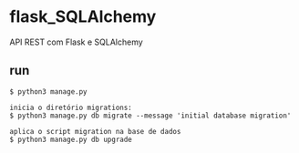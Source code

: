 # flask_SQLAlchemy

API REST com Flask e SQLAlchemy

## run
    $ python3 manage.py
    
    inicia o diretório migrations:
    $ python3 manage.py db migrate --message 'initial database migration'
    
    aplica o script migration na base de dados
    $ python3 manage.py db upgrade